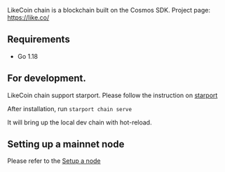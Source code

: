 LikeCoin chain is a blockchain built on the Cosmos SDK. Project page: https://like.co/

## Requirements

- Go 1.18

## For development.

LikeCoin chain support starport. Please follow the instruction on [starport](https://docs.starport.com/guide/install.html)

After installation, run
`starport chain serve`

It will bring up the local dev chain with hot-reload.

## Setting up a mainnet node

Please refer to the [Setup a node](https://docs.like.co/validator/likecoin-chain-node/setup-a-node)
